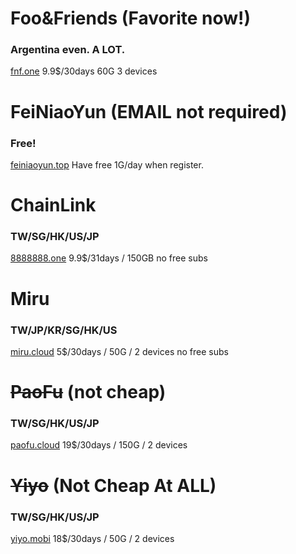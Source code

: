 # Foo&Friends (Favorite now!)
### Argentina even. A LOT.
[fnf.one](https://fnf.one) 9.9$/30days 60G 3 devices

# FeiNiaoYun (EMAIL not required)
### Free!
[feiniaoyun.top](https://feiniaoyun.top)
Have free 1G/day when register.

# ChainLink
### TW/SG/HK/US/JP
[8888888.one](https://8888888.one) 9.9$/31days / 150GB
no free subs

# Miru
### TW/JP/KR/SG/HK/US
[miru.cloud](https://miru.cloud/) 5$/30days / 50G / 2 devices
no free subs

# ~~PaoFu~~ (not cheap)
### TW/SG/HK/US/JP
[paofu.cloud](https://paofu.cloud/) 19$/30days / 150G / 2 devices

# ~~Yiyo~~ (Not Cheap At ALL)
### TW/SG/HK/US/JP
[yiyo.mobi](https://yiyo.mobi/) 18$/30days / 50G / 2 devices
